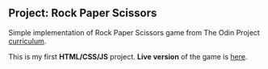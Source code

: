 ## Project: Rock Paper Scissors
Simple implementation of Rock Paper Scissors game from The Odin Project [curriculum](https://www.theodinproject.com/paths/foundations/courses/foundations/lessons/rock-paper-scissors).

This is my first **HTML/CSS/JS** project. **Live version** of the game is [here](https://erickimai.github.io/odin-rockpaperscissors/).
